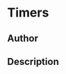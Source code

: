 # Timers

## Author

<!-- Insert Your Name Here -->

## Description

<!-- Describe your example here -->
